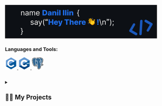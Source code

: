 <img src = "image/freiqq.jpeg"/>

<h3 align="left">Languages and Tools:</h3>
<p align="left">
    <a href=" target="_blank" rel="noreferrer"><img src="https://raw.githubusercontent.com/devicons/devicon/master/icons/c/c-original.svg" alt="c" width="40" height="40"/> </a>
    <a href="" target="_blank" rel="noreferrer"> <img src="https://raw.githubusercontent.com/devicons/devicon/master/icons/cplusplus/cplusplus-original.svg" alt="cplusplus" width="40" height="40"/> </a>
    <a href="" target="_blank" rel="noreferrer"> <img src="https://raw.githubusercontent.com/devicons/devicon/master/icons/postgresql/postgresql-original.svg" alt="postgresql" width="40" height="40"/> </a> 
</p>

<br />

  
<details> 
  <summary><h2>🧑‍💻 My Projects </h2></summary>
<details> 
  <summary><h3>C++</h3></summary>


| Project name                                                                                                                                                                               | Description                                                                                                                                                                                                                                                                                                          |
|--------------------------------------------------------------------------------------------------------------------------------------------------------------------------------------------|----------------------------------------------------------------------------------------------------------------------------------------------------------------------------------------------------------------------------------------------------------------------------------------------------------------------|
| [Contrainers](https://github.com/freiqq/containers) | As part of this project, I wrote my own library that implements<br/>the main standard C++ container classes: list, map, queue, set,<br/>stack, and vector. The implementation provides a full set of<br/>standard methods and attributes for working with elements,<br/>container occupancy checking, and iteration. |
| [Matrix](https://github.com/freiqq/matrix)         | In this project, I implemented my library for processing<br/>numerical matrices in the C++ programming language.<br/>The implementation provides a set of methods that perform<br/>basic operations with matrices.                                                                                                   |
</details>
</details>
